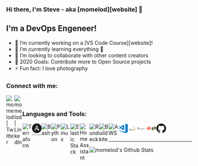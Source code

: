 ### Hi there, I'm Steve - aka [momelod][website] 👋

## I'm a DevOps Engeneer!
- 🔭 I’m currently working on a [VS Code Course][website]!
- 🌱 I’m currently learning everything 🤣
- 👯 I’m looking to collaborate with other content creators
- 🥅 2020 Goals: Contribute more to Open Source projects
- ⚡ Fun fact: I love photography

### Connect with me:

[<img align="left" alt="momelod | Twitter" width="22px" src="https://cdn.jsdelivr.net/npm/simple-icons@v3/icons/twitter.svg" />][twitter]
[<img align="left" alt="momelod | LinkedIn" width="22px" src="https://cdn.jsdelivr.net/npm/simple-icons@v3/icons/linkedin.svg" />][linkedin]

<br />

### Languages and Tools:

<img align="left" alt="Terraform" width="26px" src="https://www.terraform.io/assets/images/og-image-8b3e4f7d.png" />
<img align="left" alt="Ansible" width="26px" src="https://raw.githubusercontent.com/gilbarbara/logos/master/logos/ansible.svg" />
<img align="left" alt="Bash" width="26px" src="https://raw.githubusercontent.com/odb/official-bash-logo/master/assets/Logos/Icons/SVG/24x24.svg" />
<img align="left" alt="Python" width="26px" src="https://www.python.org/static/community_logos/python-logo-generic.svg" />
<img align="left" alt="Linux" width="26px" src="https://isc.tamu.edu/~lewing/linux/sit3-shine.7.gif" />
<img align="left" alt="Elastic Stack" width="26px" src="https://static-www.elastic.co/v3/assets/bltefdd0b53724fa2ce/blt5a54f1ac0a58f1a1/5ea8c80f4d8c1963bdceefef/brand-elastic-glyph-220x130.svg" />
<img align="left" alt="Home Assistant" width="26px" src="https://raw.githubusercontent.com/home-assistant/assets/master/logo-pretty.svg" />
<img align="left" alt="Rundeck" width="26px" src="https://symbols.getvecta.com/stencil_94/121_rundeck-icon.ef662fabd1.svg" />
<img align="left" alt="Buildkite" width="26px" src="https://buildkite.com/_next/static/assets/assets/images/brand-assets/buildkite-mark-on-light-a779d845.svg" />
<img align="left" alt="AWS" width="26px" src="https://commons.wikimedia.org/wiki/File:Amazon_Web_Services_Logo.svg" />
<img align="left" alt="Visual Studio Code" width="26px" src="https://raw.githubusercontent.com/github/explore/80688e429a7d4ef2fca1e82350fe8e3517d3494d/topics/visual-studio-code/visual-studio-code.png" />
<img align="left" alt="MySQL" width="26px" src="https://raw.githubusercontent.com/github/explore/80688e429a7d4ef2fca1e82350fe8e3517d3494d/topics/mysql/mysql.png" />
<img align="left" alt="MongoDB" width="26px" src="https://raw.githubusercontent.com/github/explore/80688e429a7d4ef2fca1e82350fe8e3517d3494d/topics/mongodb/mongodb.png" />
<img align="left" alt="Git" width="26px" src="https://raw.githubusercontent.com/github/explore/80688e429a7d4ef2fca1e82350fe8e3517d3494d/topics/git/git.png" />
<img align="left" alt="GitHub" width="26px" src="https://raw.githubusercontent.com/github/explore/78df643247d429f6cc873026c0622819ad797942/topics/github/github.png" />


<br />
<br />

---

<img align="left" alt="momelod's Github Stats" src="https://github-readme-stats.vercel.app/api?username=momelod&show_icons=true&hide_border=true" />

[twitter]: https://twitter.com/momelod
[linkedin]: https://www.linkedin.com/in/steve-melo-598b1310/